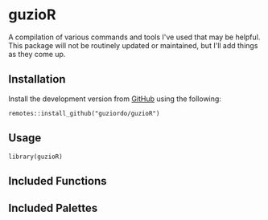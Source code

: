 # guzioR

A compilation of various commands and tools I've used that may be helpful. This package will not be routinely updated or maintained, but I'll add things as they come up.

## Installation

Install the development version from [GitHub](github.com) using the following:

```         
remotes::install_github("guziordo/guzioR")
```

## Usage

```
library(guzioR)
```

## Included Functions

## Included Palettes
```{r echo = F}

```

